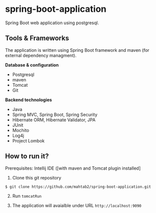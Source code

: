 # spring-boot-application
Spring Boot web application using postgresql.

## Tools & Frameworks

The application is written using Spring Boot framework and maven (for external dependency managment).

**Database & configuration**
* Postgresql
* maven
* Tomcat
* Git



**Backend technologies**
* Java
* Spring MVC, Spring Boot, Spring Security
* Hibernate ORM, Hibernate Validator, JPA
* JUnit
* Mochito
* Log4j
* Project Lombok

## How to run it?

Prerequisites: Intellij IDE ([with maven and Tomcat plugin installed]

1. Clone this git repository

` $ git clone https://github.com/mahtab2/spring-boot-application.git `
 
2. Run `tomcatRun` 
 
3. The application will avaialble under URL `http://localhost:9090`
